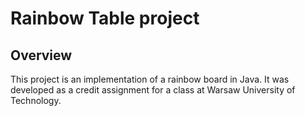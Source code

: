 # Rainbow Table project

## Overview
This project is an implementation of a rainbow board in Java. It was developed as a credit assignment for a class at Warsaw University of Technology.
